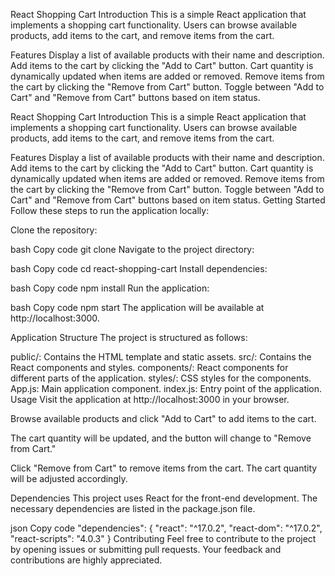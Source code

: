 React Shopping Cart
Introduction
This is a simple React application that implements a shopping cart functionality. Users can browse available products, add items to the cart, and remove items from the cart.

Features
Display a list of available products with their name and description.
Add items to the cart by clicking the "Add to Cart" button.
Cart quantity is dynamically updated when items are added or removed.
Remove items from the cart by clicking the "Remove from Cart" button.
Toggle between "Add to Cart" and "Remove from Cart" buttons based on item status.

React Shopping Cart
Introduction
This is a simple React application that implements a shopping cart functionality. Users can browse available products, add items to the cart, and remove items from the cart.

Features
Display a list of available products with their name and description.
Add items to the cart by clicking the "Add to Cart" button.
Cart quantity is dynamically updated when items are added or removed.
Remove items from the cart by clicking the "Remove from Cart" button.
Toggle between "Add to Cart" and "Remove from Cart" buttons based on item status.
Getting Started
Follow these steps to run the application locally:

Clone the repository:

bash
Copy code
git clone <repository-url>
Navigate to the project directory:

bash
Copy code
cd react-shopping-cart
Install dependencies:

bash
Copy code
npm install
Run the application:

bash
Copy code
npm start
The application will be available at http://localhost:3000.

Application Structure
The project is structured as follows:

public/: Contains the HTML template and static assets.
src/: Contains the React components and styles.
components/: React components for different parts of the application.
styles/: CSS styles for the components.
App.js: Main application component.
index.js: Entry point of the application.
Usage
Visit the application at http://localhost:3000 in your browser.

Browse available products and click "Add to Cart" to add items to the cart.

The cart quantity will be updated, and the button will change to "Remove from Cart."

Click "Remove from Cart" to remove items from the cart. The cart quantity will be adjusted accordingly.

Dependencies
This project uses React for the front-end development. The necessary dependencies are listed in the package.json file.

json
Copy code
"dependencies": {
"react": "^17.0.2",
"react-dom": "^17.0.2",
"react-scripts": "4.0.3"
}
Contributing
Feel free to contribute to the project by opening issues or submitting pull requests. Your feedback and contributions are highly appreciated.
